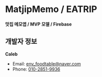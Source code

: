 # MatjipMemo / EATRIP

#### 맛집 메모앱 / MVP 모델 / Firebase

## 개발자 정보

**Caleb**
- Email: [env_foodtable@naver.com](mailto:env_foodtable@naver.com)
- Phone: [010-2851-9936](tel:010-2851-9936)
